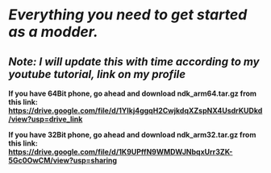 # ***Everything you need to get started as a modder.***
## *Note: I will update this with time according to my youtube tutorial, link on my profile*

**If you have 64Bit phone, go ahead and download ndk_arm64.tar.gz from this link: https://drive.google.com/file/d/1YIkj4ggqH2CwjkdqXZspNX4UsdrKUDkd/view?usp=drive_link** 

**If you have 32Bit phone, go ahead and download ndk_arm32.tar.gz from this link: https://drive.google.com/file/d/1K9UPffN9WMDWJNbqxUrr3ZK-5Gc0OwCM/view?usp=sharing** 
